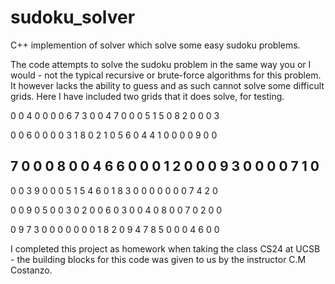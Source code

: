 # sudoku_solver
C++ implemention of solver which solve some easy sudoku problems. 

The code attempts to solve the sudoku problem in the same way you or I would - not the typical recursive or brute-force algorithms for this problem. It however lacks the ability to guess and as such cannot solve some difficult grids. Here I have included two grids that it does solve, for testing.

 0 0 4   0 0 0   0 6 7
 3 0 0   4 7 0   0 0 5
 1 5 0   8 2 0   0 0 3

 0 0 6   0 0 0   0 3 1
 8 0 2   1 0 5   6 0 4
 4 1 0   0 0 0   9 0 0

 7 0 0   0 8 0   0 4 6
 6 0 0   0 1 2   0 0 0
 9 3 0   0 0 0   7 1 0
 ---------------------
 0 0 3   9 0 0   0 5 1
 5 4 6   0 1 8   3 0 0
 0 0 0   0 0 7   4 2 0

 0 0 9   0 5 0   0 3 0
 2 0 0   6 0 3   0 0 4
 0 8 0   0 7 0   2 0 0

 0 9 7   3 0 0   0 0 0
 0 0 1   8 2 0   9 4 7
 8 5 0   0 0 4   6 0 0 

I completed this project as homework when taking the class CS24 at UCSB - the building blocks for this code was given to us by the instructor C.M Costanzo.
